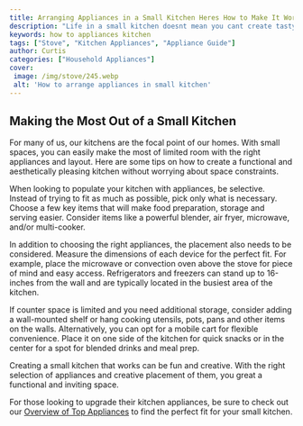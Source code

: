 ```yaml
---
title: Arranging Appliances in a Small Kitchen Heres How to Make It Work
description: "Life in a small kitchen doesnt mean you cant create tasty treats - learn expert tips for making the most of a compact space and get the most out of your appliances with these tricks"
keywords: how to appliances kitchen
tags: ["Stove", "Kitchen Appliances", "Appliance Guide"]
author: Curtis
categories: ["Household Appliances"]
cover: 
 image: /img/stove/245.webp
 alt: 'How to arrange appliances in small kitchen'
---
```

## Making the Most Out of a Small Kitchen
For many of us, our kitchens are the focal point of our homes. With small spaces, you can easily make the most of limited room with the right appliances and layout. Here are some tips on how to create a functional and aesthetically pleasing kitchen without worrying about space constraints. 

When looking to populate your kitchen with appliances, be selective. Instead of trying to fit as much as possible, pick only what is necessary. Choose a few key items that will make food preparation, storage and serving easier. Consider items like a powerful blender, air fryer, microwave, and/or multi-cooker. 

In addition to choosing the right appliances, the placement also needs to be considered. Measure the dimensions of each device for the perfect fit. For example, place the microwave or convection oven above the stove for piece of mind and easy access. Refrigerators and freezers can stand up to 16-inches from the wall and are typically located in the busiest area of the kitchen. 

If counter space is limited and you need additional storage, consider adding a wall-mounted shelf or hang cooking utensils, pots, pans and other items on the walls. Alternatively, you can opt for a mobile cart for flexible convenience. Place it on one side of the kitchen for quick snacks or in the center for a spot for blended drinks and meal prep. 

Creating a small kitchen that works can be fun and creative. With the right selection of appliances and creative placement of them, you great a functional and inviting space. 

For those looking to upgrade their kitchen appliances, be sure to check out our [Overview of Top Appliances](./pages/appliance-overview) to find the perfect fit for your small kitchen.

